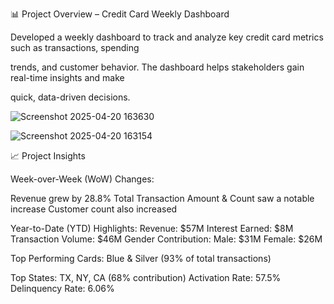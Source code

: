 📊 Project Overview – Credit Card Weekly Dashboard


Developed a weekly dashboard to track and analyze key credit card metrics such as transactions, spending

trends, and customer behavior. The dashboard helps stakeholders gain real-time insights and make

quick, data-driven decisions.







![Screenshot 2025-04-20 163630](https://github.com/user-attachments/assets/f948e408-7483-4ff0-af84-05cefef30b1d)












![Screenshot 2025-04-20 163154](https://github.com/user-attachments/assets/51fe2c78-94e1-47cd-b446-b35cd22ecbc0)




📈 Project Insights 


Week-over-Week (WoW) Changes:

Revenue grew by 28.8%
Total Transaction Amount & Count saw a notable increase
Customer count also increased

Year-to-Date (YTD) Highlights:
Revenue: $57M
Interest Earned: $8M
Transaction Volume: $46M
Gender Contribution:
Male: $31M
Female: $26M

Top Performing Cards: Blue & Silver (93% of total transactions)

Top States: TX, NY, CA (68% contribution)
Activation Rate: 57.5%
Delinquency Rate: 6.06%
